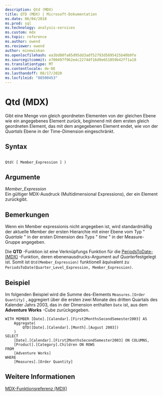 ```yaml
---
description: Qtd (MDX)
title: QTD (MDX) | Microsoft-Dokumentation
ms.date: 06/04/2018
ms.prod: sql
ms.technology: analysis-services
ms.custom: mdx
ms.topic: reference
ms.author: owend
ms.reviewer: owend
author: minewiskan
ms.openlocfilehash: ea3bd80fa85d95dd3adf52793d5895425b40b9fe
ms.sourcegitcommit: e700497f962e4c2274df16d9e651059b42ff1a10
ms.translationtype: MT
ms.contentlocale: de-DE
ms.lasthandoff: 08/17/2020
ms.locfileid: "88500453"
---
```

# <a name="qtd-mdx"></a>Qtd (MDX)


  Gibt eine Menge von gleich geordneten Elementen von der gleichen Ebene wie ein angegebenes Element zurück, beginnend mit dem ersten gleich geordneten Element, das mit dem angegebenen Element endet, wie von der *Quartals* Ebene in der Time-Dimension eingeschränkt.  
  
## <a name="syntax"></a>Syntax  
  
```  
  
Qtd( [ Member_Expression ] )  
```  
  
## <a name="arguments"></a>Argumente  
 *Member_Expression*  
 Ein gültiger MDX-Ausdruck (Multidimensional Expressions), der ein Element zurückgibt.  
  
## <a name="remarks"></a>Bemerkungen  
 Wenn ein Member expressionis nicht angegeben ist, wird standardmäßig der aktuelle Member der ersten Hierarchie mit einer Ebene vom Typ " *Quartale* " in der ersten Dimension des Typs " *time* " in der Measure-Gruppe angegeben.  
  
 Die **QTD** -Funktion ist eine Verknüpfungs Funktion für die [PeriodsToDate-&#40;MDX&#41;](../mdx/periodstodate-mdx.md) -Funktion, deren ebenenausdrucks-Argument auf *Quarter*festgelegt ist. Somit ist `Qtd(Member_Expression)` funktionell äquivalent zu `PeriodsToDate(Quarter_Level_Expression, Member_Expression)`.  
  
## <a name="example"></a>Beispiel  
 Im folgenden Beispiel wird die Summe des-Elements `Measures.[Order Quantity]` , aggregiert über die ersten zwei Monate des dritten Quartals des Kalender Jahrs 2003, das in der Dimension enthalten `Date` ist, aus dem **Adventure Works** -Cube zurückgegeben.  
  
```  
WITH MEMBER [Date].[Calendar].[First2MonthsSecondSemester2003] AS  
    Aggregate(  
        QTD([Date].[Calendar].[Month].[August 2003])  
    )  
SELECT   
    [Date].[Calendar].[First2MonthsSecondSemester2003] ON COLUMNS,  
    [Product].[Category].Children ON ROWS  
FROM  
    [Adventure Works]  
WHERE  
    [Measures].[Order Quantity]  
```  
  
## <a name="see-also"></a>Weitere Informationen  
 [MDX-Funktionsreferenz &#40;MDX&#41;](../mdx/mdx-function-reference-mdx.md)  
  
  

